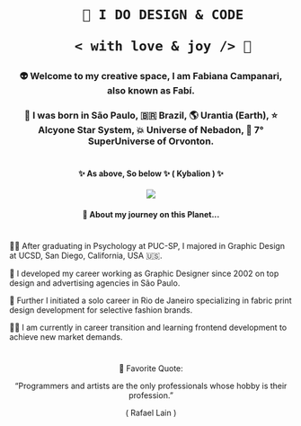  <h1 align="center">  
    
        🎨 I DO DESIGN & CODE 

         < with love & joy /> 🤎  
</h1>

### <p align="center"> 👽 Welcome to my creative space, I am Fabiana Campanari, also known as Fabí.
###  <p align="center"> 🏡 I was born in São Paulo, 🇧🇷 Brazil, 🌎 Urantia (Earth), ⭐️ Alcyone Star System, 💥 Universe of Nebadon, 🔆 7° SuperUniverse of Orvonton. </p>
 
#

#### <p align="center">  ✨ As above, So below ✨ ( Kybalion ) ✨ </p>

<p align="center">
  <img src="https://user-images.githubusercontent.com/113218619/207962226-673d57ec-c076-47c4-8f8a-c1e57e834f6f.gif" />
</p>
                
#### <p align="center"> 🚀 About my journey on this Planet... </p>

#

👩‍🎓  After graduating in Psychology at PUC-SP, I majored in Graphic Design at UCSD, San Diego, California, USA 🇺🇸.

🎨  I developed my career working as Graphic Designer since 2002 on top design and advertising agencies in São Paulo.

👗  Further I initiated a solo career in Rio de Janeiro specializing in fabric print design development for selective fashion brands.

👩‍💻  I am currently in career transition and learning frontend development to achieve new market demands.

#

<p align="center"> 🌟 Favorite Quote:  </p>
<p align="center"> “Programmers and artists are the only professionals whose hobby is their profession.” </p>
<p align="center">( Rafael Lain ) </p>




 
 
